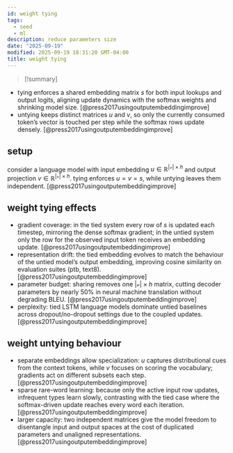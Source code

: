 ```yaml
---
id: weight tying
tags:
  - seed
  - ml
description: reduce parameters size
date: "2025-09-19"
modified: 2025-09-19 18:31:20 GMT-04:00
title: weight tying
---
```


> [!summary]

- tying enforces a shared embedding matrix $s$ for both input lookups and output logits, aligning update dynamics with the softmax weights and shrinking model size. [@press2017usingoutputembeddingimprove]
- untying keeps distinct matrices $u$ and $v$, so only the currently consumed token’s vector is touched per step while the softmax rows update densely. [@press2017usingoutputembeddingimprove]

## setup

consider a language model with input embedding $u \in \mathbb{R}^{|\mathcal{v}| \times h}$ and output projection $v \in \mathbb{R}^{|\mathcal{v}| \times h}$. tying enforces $u = v = s$, while untying leaves them independent. [@press2017usingoutputembeddingimprove]

## weight tying effects

- gradient coverage: in the tied system every row of $s$ is updated each timestep, mirroring the dense softmax gradient; in the untied system only the row for the observed input token receives an embedding update. [@press2017usingoutputembeddingimprove]
- representation drift: the tied embedding evolves to match the behaviour of the untied model’s output embedding, improving cosine similarity on evaluation suites (ptb, text8). [@press2017usingoutputembeddingimprove]
- parameter budget: sharing removes one $|\mathcal{v}|\times h$ matrix, cutting decoder parameters by nearly 50% in neural machine translation without degrading BLEU. [@press2017usingoutputembeddingimprove]
- perplexity: tied LSTM language models dominate untied baselines across dropout/no-dropout settings due to the coupled updates. [@press2017usingoutputembeddingimprove]

## weight untying behaviour

- separate embeddings allow specialization: $u$ captures distributional cues from the context tokens, while $v$ focuses on scoring the vocabulary; gradients act on different subsets each step. [@press2017usingoutputembeddingimprove]
- sparse rare-word learning: because only the active input row updates, infrequent types learn slowly, contrasting with the tied case where the softmax-driven update reaches every word each iteration. [@press2017usingoutputembeddingimprove]
- larger capacity: two independent matrices give the model freedom to disentangle input and output spaces at the cost of duplicated parameters and unaligned representations. [@press2017usingoutputembeddingimprove]
